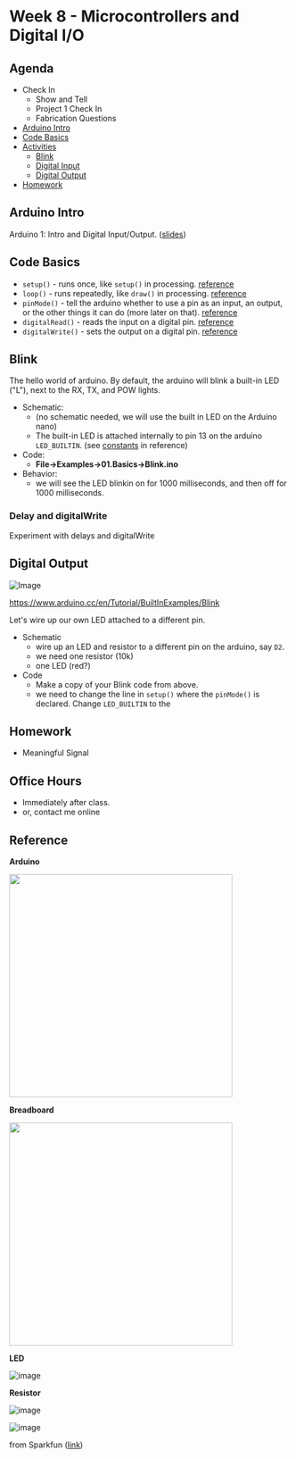 # Week 8 - Microcontrollers and Digital I/O

## Agenda
- Check In
  - Show and Tell
  - Project 1 Check In
  - Fabrication Questions
- [Arduino Intro](#arduino-intro)
- [Code Basics](#code-basics)
- [Activities](#activities)
  - [Blink](#blink)
  - [Digital Input](#digital-input)
  - [Digital Output](#digital-output)
- [Homework](#homework)

## Arduino Intro
Arduino 1: Intro and Digital Input/Output. ([slides](https://docs.google.com/presentation/d/1MCeMUA2qPpZfLuKuGprEjDnPsyBjrhgGWWYNJiq0oLI/edit?usp=sharing))

## Code Basics
- `setup()` - runs once, like `setup()` in processing. [reference](https://www.arduino.cc/reference/en/language/structure/sketch/setup/)
- `loop()` - runs repeatedly, like `draw()` in processing. [reference](https://www.arduino.cc/reference/en/language/structure/sketch/loop/)
- `pinMode()` - tell the arduino whether to use a pin as an input, an output, or the other things it can do (more later on that). [reference](https://www.arduino.cc/reference/en/language/functions/digital-io/pinmode/)
- `digitalRead()` - reads the input on a digital pin. [reference](https://www.arduino.cc/reference/en/language/functions/digital-io/digitalread/)
- `digitalWrite()` - sets the output on a digital pin. [reference](https://www.arduino.cc/reference/en/language/functions/digital-io/digitalwrite/)

## Blink
The hello world of arduino. By default, the arduino will blink a built-in LED ("L"), next to the RX, TX, and POW lights.
- Schematic:
  - (no schematic needed, we will use the built in LED on the Arduino nano)
  - The built-in LED is attached internally to pin 13 on the arduino `LED_BUILTIN`. (see [constants](https://www.arduino.cc/reference/en/language/variables/constants/constants) in reference)
- Code: 
  - **File->Examples->01.Basics->Blink.ino**
- Behavior:
  - we will see the LED blinkin on for 1000 milliseconds, and then off for 1000 milliseconds.

### Delay and digitalWrite

Experiment with delays and digitalWrite

## Digital Output
![Image](https://www.arduino.cc/wiki/static/52c238dba09c2e40b69e0612ff02ef0f/29007/circuit.png)

https://www.arduino.cc/en/Tutorial/BuiltInExamples/Blink

Let's wire up our own LED attached to a different pin.
- Schematic
  - wire up an LED and resistor to a different pin on the arduino, say `D2`. 
  - we need one resistor (10k)
  - one LED (red?)
- Code
  - Make a copy of your Blink code from above. 
  - we need to change the line in `setup()` where the `pinMode()` is declared. Change `LED_BUILTIN` to the 

## Homework
- Meaningful Signal

## Office Hours 
- Immediately after class. 
- or, contact me online
  
## Reference
__Arduino__

<img src="https://user-images.githubusercontent.com/1598545/137305695-2d5a0bbc-37c9-43ad-9d26-435b2782f24b.png" width=400>

__Breadboard__

<img src="https://user-images.githubusercontent.com/1598545/137305908-31ef631b-e085-44bf-b058-f9cb3bc7a368.png" width=400>

__LED__

![image](https://user-images.githubusercontent.com/1598545/137358952-3ea6684c-6ea3-4efb-8c69-6b9a4b2427d2.png)

__Resistor__


![image](https://user-images.githubusercontent.com/1598545/139250236-3dfac097-bcbe-4dad-920f-a23bd82b32a9.png)

![image](https://user-images.githubusercontent.com/1598545/139250292-c751c276-03f8-4714-a918-3b29955106b5.png)

from Sparkfun ([link](https://learn.sparkfun.com/tutorials/voltage-current-resistance-and-ohms-law/resistance))
